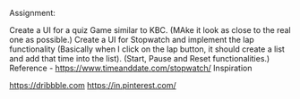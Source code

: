 Assignment:

Create a UI for a quiz Game similar to KBC. (MAke it look as close to the real one as possible.)
Create a UI for Stopwatch and implement the lap functionality (Basically when I click on the lap button, it should create a list and add that time into the list). (Start, Pause and Reset functionalities.) Reference - https://www.timeanddate.com/stopwatch/
Inspiration

https://dribbble.com
https://in.pinterest.com/
